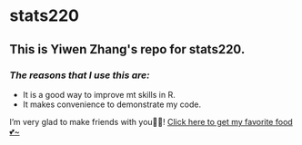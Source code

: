 # stats220

## This is Yiwen Zhang's repo for stats220.

### *The reasons that I use this are:*

* It is a good way to improve mt skills in R.
* It makes convenience to demonstrate my code.

I’m very glad to make friends with you🫶🏻! [Click here to get my favorite food💕~](https://user-images.githubusercontent.com/127640950/224522794-a1480939-bf26-4c5b-888a-40601e0ee87f.jpeg)
